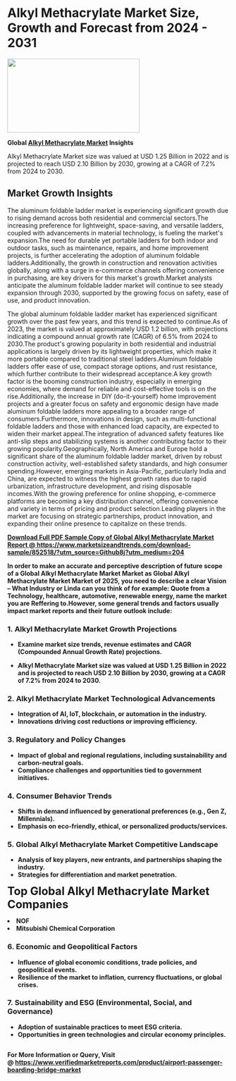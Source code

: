 <H1>Alkyl Methacrylate Market Size, Growth and Forecast from 2024 - 2031</H1><img class="aligncenter size-medium wp-image-584254" src="https://thirdeyenews.in/wp-content/uploads/2024/09/Global-Market-Research-300x168.jpeg" alt="" width="300" height="168" /><p><strong>Global&nbsp;<a href="https://www.marketsizeandtrends.com/download-sample/852518/?utm_source=Github8j?utm_medium=204">Alkyl Methacrylate Market</a> Insights</strong></p><p>Alkyl Methacrylate Market size was valued at USD 1.25 Billion in 2022 and is projected to reach USD 2.10 Billion by 2030, growing at a CAGR of 7.2% from 2024 to 2030.</p><p><h2>Market Growth Insights</h2> <p>The aluminum foldable ladder market is experiencing significant growth due to rising demand across both residential and commercial sectors.The increasing preference for lightweight, space-saving, and versatile ladders, coupled with advancements in material technology, is fueling the market's expansion.The need for durable yet portable ladders for both indoor and outdoor tasks, such as maintenance, repairs, and home improvement projects, is further accelerating the adoption of aluminum foldable ladders.Additionally, the growth in construction and renovation activities globally, along with a surge in e-commerce channels offering convenience in purchasing, are key drivers for this market's growth.Market analysts anticipate the aluminum foldable ladder market will continue to see steady expansion through 2030, supported by the growing focus on safety, ease of use, and product innovation.</p> <p><strong><a href="#"></a></strong></p> <p>The global aluminum foldable ladder market has experienced significant growth over the past few years, and this trend is expected to continue.As of 2023, the market is valued at approximately USD 1.2 billion, with projections indicating a compound annual growth rate (CAGR) of 6.5% from 2024 to 2030.The product's growing popularity in both residential and industrial applications is largely driven by its lightweight properties, which make it more portable compared to traditional steel ladders.Aluminum foldable ladders offer ease of use, compact storage options, and rust resistance, which further contribute to their widespread acceptance.A key growth factor is the booming construction industry, especially in emerging economies, where demand for reliable and cost-effective tools is on the rise.Additionally, the increase in DIY (do-it-yourself) home improvement projects and a greater focus on safety and ergonomic design have made aluminum foldable ladders more appealing to a broader range of consumers.Furthermore, innovations in design, such as multi-functional foldable ladders and those with enhanced load capacity, are expected to widen their market appeal.The integration of advanced safety features like anti-slip steps and stabilizing systems is another contributing factor to their growing popularity.Geographically, North America and Europe hold a significant share of the aluminum foldable ladder market, driven by robust construction activity, well-established safety standards, and high consumer spending.However, emerging markets in Asia-Pacific, particularly India and China, are expected to witness the highest growth rates due to rapid urbanization, infrastructure development, and rising disposable incomes.With the growing preference for online shopping, e-commerce platforms are becoming a key distribution channel, offering convenience and variety in terms of pricing and product selection.Leading players in the market are focusing on strategic partnerships, product innovation, and expanding their online presence to capitalize on these trends.<p><strong><a href="#"></p><p><span class=""><strong>Download Full PDF Sample Copy of Global Alkyl Methacrylate Market Report</strong> @ <a href="https://www.marketsizeandtrends.com/download-sample/852518/?utm_source=Github8j?utm_medium=204" target="_blank">https://www.marketsizeandtrends.com/download-sample/852518/?utm_source=Github8j?utm_medium=204</a></span></p><p>In order to make an accurate and perceptive description of future scope of a Global&nbsp;Alkyl Methacrylate Market Market as Global&nbsp;Alkyl Methacrylate Market Market of 2025, you need to describe a clear Vision &ndash; What Industry or Linda can you think of for example: Quote from a Technology, healthcare, automotive, renewable energy, name the market you are Reffering to.However, some general trends and factors usually impact market reports and their future outlook include:</p><h3>1.&nbsp;<strong>Alkyl Methacrylate Market Growth Projections</strong></h3><ul><li>Examine market size trends, revenue estimates and CAGR (Compounded Annual Growth Rate) projections.</li><li><p>Alkyl Methacrylate Market size was valued at USD 1.25 Billion in 2022 and is projected to reach USD 2.10 Billion by 2030, growing at a CAGR of 7.2% from 2024 to 2030.</p></li></ul><h3>2.&nbsp;<strong>Alkyl Methacrylate Market Technological Advancements</strong></h3><ul><li>Integration of AI, IoT, blockchain, or automation in the industry.</li><li>Innovations driving cost reductions or improving efficiency.</li></ul><h3>3.&nbsp;<strong>Regulatory and Policy Changes</strong></h3><ul><li>Impact of global and regional regulations, including sustainability and carbon-neutral goals.</li><li>Compliance challenges and opportunities tied to government initiatives.</li></ul><h3>4.&nbsp;<strong>Consumer Behavior Trends</strong></h3><ul><li>Shifts in demand influenced by generational preferences (e.g., Gen Z, Millennials).</li><li>Emphasis on eco-friendly, ethical, or personalized products/services.</li></ul><h3>5.&nbsp;<strong>Global Alkyl Methacrylate Market Competitive Landscape</strong></h3><ul><li>Analysis of key players, new entrants, and partnerships shaping the industry.</li><li>Strategies for differentiation and market penetration.</li></ul><p data-pm-slice="1 1 []"><span style="color: inherit; font-family: inherit; font-size: 25px;">Top Global Alkyl Methacrylate Market Companies</span></p><div class="" data-test-id=""><p><li>NOF</li><li> Mitsubishi Chemical Corporation</li></p></div><h3>6.&nbsp;<strong>Economic and Geopolitical Factors</strong></h3><ul><li>Influence of global economic conditions, trade policies, and geopolitical events.</li><li>Resilience of the market to inflation, currency fluctuations, or global crises.</li></ul><h3>7.&nbsp;<strong>Sustainability and ESG (Environmental, Social, and Governance)</strong></h3><ul><li>Adoption of sustainable practices to meet ESG criteria.</li><li>Opportunities in green technologies and circular economy principles.</li></ul><h2><strong style="font-size: 14px;">For More Information or Query, Visit @&nbsp;</strong><a style="background-color: #ffffff; font-size: 14px;" href="https://www.marketsizeandtrends.com/report/alkyl-methacrylate-market/" target="_blank">https://www.verifiedmarketreports.com/product/airport-passenger-boarding-bridge-market</a></h2>